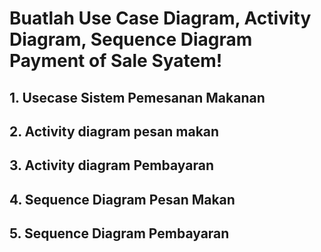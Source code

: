 # Buatlah Use Case Diagram, Activity Diagram, Sequence Diagram Payment of Sale Syatem!

## 1. Usecase Sistem Pemesanan Makanan

## 2. Activity diagram pesan makan  

## 3. Activity diagram Pembayaran

## 4. Sequence Diagram Pesan Makan

## 5. Sequence Diagram Pembayaran
